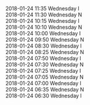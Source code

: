 2018-01-24 11:35 Wednesday  I  
2018-01-24 11:30 Wednesday  N  
2018-01-24 10:15 Wednesday  I  
2018-01-24 10:10 Wednesday  N  
2018-01-24 10:00 Wednesday  I  
2018-01-24 09:50 Wednesday  N  
2018-01-24 08:30 Wednesday  I  
2018-01-24 08:25 Wednesday  N  
2018-01-24 07:50 Wednesday  I  
2018-01-24 07:30 Wednesday  N  
2018-01-24 07:25 Wednesday  I  
2018-01-24 07:05 Wednesday  N  
2018-01-24 07:00 Wednesday  I  
2018-01-24 06:35 Wednesday  N  
2018-01-24 06:30 Wednesday  I  

